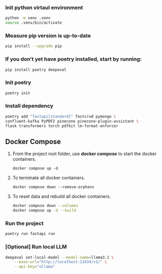 ### Init python virtaul environment
```bash
python -m venv .venv
source .venv/bin/activate
```

### Measure pip version is up-to-date
```bash
pip install --upgrade pip
```

### If you don’t yet have poetry installed, start by running:
```bash
pip install poetry deepeval
```

### Init poetry
```bash
poetry init
```

### Install dependency
```bash
poetry add "fastapi[standard]" fastcrud pymongo \
confluent-kafka PyPDF2 pinecone pinecone-plugin-assistant \
flask transformers torch pdfkit lm-format-enforcer
```

## Docker Compose
1. From the project root folder, use **docker compose** to start the docker containers.
    ```shell
    docker compose up -d
    ```
2. To terminate all docker containers.
    ```shell
    docker compose down --remove-orphans
    ```
3. To reset data and rebuild all docker containers.
    ```bash
    docker compose down --volumes
    docker compose up -d --build
    ```

### Run the project
```bash
poetry run fastapi run
```

### [Optional] Run local LLM
```bash
deepeval set-local-model --model-name=llama3.1 \
    --base-url="http://localhost:11434/v1/" \
    --api-key="ollama"
```
